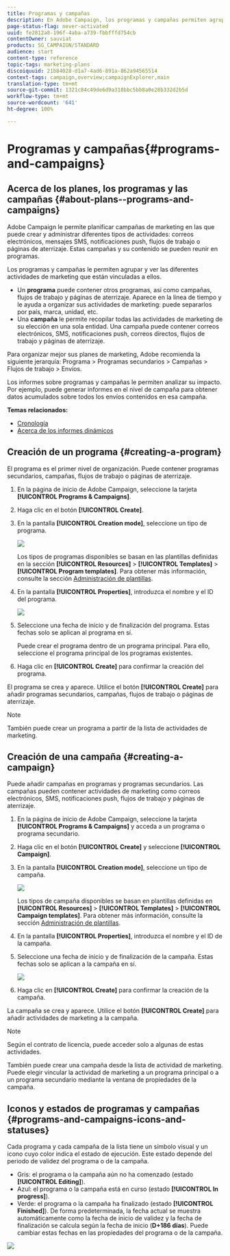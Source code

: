 ```yaml
---
title: Programas y campañas
description: En Adobe Campaign, los programas y campañas permiten agrupar y orquestar las diferentes actividades de marketing que están vinculadas a ellos. Los informes sobre programas y campañas le permiten analizar su impacto.
page-status-flag: never-activated
uuid: fe2812a8-196f-4aba-a739-fbbfffd754cb
contentOwner: sauviat
products: SG_CAMPAIGN/STANDARD
audience: start
content-type: reference
topic-tags: marketing-plans
discoiquuid: 21b84028-d1a7-4ad6-891a-862a94565514
context-tags: campaign,overview;campaignExplorer,main
translation-type: tm+mt
source-git-commit: 1321c84c49de6d9a318bbc5bb8a0e28b332d2b5d
workflow-type: tm+mt
source-wordcount: '641'
ht-degree: 100%

---
```



# Programas y campañas{#programs-and-campaigns}

## Acerca de los planes, los programas y las campañas {#about-plans--programs-and-campaigns}

Adobe Campaign le permite planificar campañas de marketing en las que puede crear y administrar diferentes tipos de actividades: correos electrónicos, mensajes SMS, notificaciones push, flujos de trabajo o páginas de aterrizaje. Estas campañas y su contenido se pueden reunir en programas.

Los programas y campañas le permiten agrupar y ver las diferentes actividades de marketing que están vinculadas a ellos.

* Un **programa** puede contener otros programas, así como campañas, flujos de trabajo y páginas de aterrizaje. Aparece en la línea de tiempo y le ayuda a organizar sus actividades de marketing: puede separarlos por país, marca, unidad, etc.
* Una **campaña** le permite recopilar todas las actividades de marketing de su elección en una sola entidad. Una campaña puede contener correos electrónicos, SMS, notificaciones push, correos directos, flujos de trabajo y páginas de aterrizaje.

Para organizar mejor sus planes de marketing, Adobe recomienda la siguiente jerarquía: Programa > Programas secundarios > Campañas > Flujos de trabajo > Envíos.

Los informes sobre programas y campañas le permiten analizar su impacto. Por ejemplo, puede generar informes en el nivel de campaña para obtener datos acumulados sobre todos los envíos contenidos en esa campaña.

**Temas relacionados:**

* [Cronología](../../start/using/timeline.md)
* [Acerca de los informes dinámicos](../../reporting/using/about-dynamic-reports.md)

## Creación de un programa {#creating-a-program}

El programa es el primer nivel de organización. Puede contener programas secundarios, campañas, flujos de trabajo o páginas de aterrizaje.

1. En la página de inicio de Adobe Campaign, seleccione la tarjeta **[!UICONTROL Programs & Campaigns]**.
1. Haga clic en el botón **[!UICONTROL Create]**.
1. En la pantalla **[!UICONTROL Creation mode]**, seleccione un tipo de programa.

   ![](assets/programs_and_campaigns_2.png)

   Los tipos de programas disponibles se basan en las plantillas definidas en la sección **[!UICONTROL Resources]** > **[!UICONTROL Templates]** > **[!UICONTROL Program templates]**. Para obtener más información, consulte la sección [Administración de plantillas](../../start/using/marketing-activity-templates.md).

1. En la pantalla **[!UICONTROL Properties]**, introduzca el nombre y el ID del programa.

   ![](assets/programs_and_campaigns_3.png)

1. Seleccione una fecha de inicio y de finalización del programa. Estas fechas solo se aplican al programa en sí.

   Puede crear el programa dentro de un programa principal. Para ello, seleccione el programa principal de los programas existentes.

1. Haga clic en **[!UICONTROL Create]** para confirmar la creación del programa.

El programa se crea y aparece. Utilice el botón **[!UICONTROL Create]** para añadir programas secundarios, campañas, flujos de trabajo o páginas de aterrizaje.

>[!NOTE]
>
>También puede crear un programa a partir de la lista de actividades de marketing.

## Creación de una campaña {#creating-a-campaign}

Puede añadir campañas en programas y programas secundarios. Las campañas pueden contener actividades de marketing como correos electrónicos, SMS, notificaciones push, flujos de trabajo y páginas de aterrizaje.

1. En la página de inicio de Adobe Campaign, seleccione la tarjeta **[!UICONTROL Programs & Campaigns]** y acceda a un programa o programa secundario.
1. Haga clic en el botón **[!UICONTROL Create]** y seleccione **[!UICONTROL Campaign]**.
1. En la pantalla **[!UICONTROL Creation mode]**, seleccione un tipo de campaña.

   ![](assets/programs_and_campaigns_7.png)

   Los tipos de campaña disponibles se basan en plantillas definidas en **[!UICONTROL Resources]** > **[!UICONTROL Templates]** > **[!UICONTROL Campaign templates]**. Para obtener más información, consulte la sección [Administración de plantillas](../../start/using/marketing-activity-templates.md).

1. En la pantalla **[!UICONTROL Properties]**, introduzca el nombre y el ID de la campaña.
1. Seleccione una fecha de inicio y de finalización de la campaña. Estas fechas solo se aplican a la campaña en sí.

   ![](assets/programs_and_campaigns_8.png)

1. Haga clic en **[!UICONTROL Create]** para confirmar la creación de la campaña.

La campaña se crea y aparece. Utilice el botón **[!UICONTROL Create]** para añadir actividades de marketing a la campaña.

>[!NOTE]
>
>Según el contrato de licencia, puede acceder solo a algunas de estas actividades.

También puede crear una campaña desde la lista de actividad de marketing. Puede elegir vincular la actividad de marketing a un programa principal o a un programa secundario mediante la ventana de propiedades de la campaña.

## Iconos y estados de programas y campañas {#programs-and-campaigns-icons-and-statuses}

Cada programa y cada campaña de la lista tiene un símbolo visual y un icono cuyo color indica el estado de ejecución. Este estado depende del periodo de validez del programa o de la campaña.

* Gris: el programa o la campaña aún no ha comenzado (estado **[!UICONTROL Editing]**).
* Azul: el programa o la campaña está en curso (estado **[!UICONTROL In progress]**).
* Verde: el programa o la campaña ha finalizado (estado **[!UICONTROL Finished]**). De forma predeterminada, la fecha actual se muestra automáticamente como la fecha de inicio de validez y la fecha de finalización se calcula según la fecha de inicio (**D+186 días**). Puede cambiar estas fechas en las propiedades del programa o de la campaña.

![](assets/programs_and_campaigns.png)

